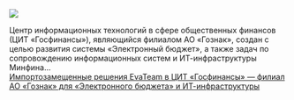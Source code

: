 <!--2025-01-16 13:49:25-->
<div class="yb">
  <div class="rss smaller1 habr"><img src="https://habrastorage.org/getpro/habr/upload_files/be5/29a/a53/be529aa5327370d0a4aff60fc82cf5b6.png" /><p>Центр информационных технологий в сфере общественных финансов (ЦИТ «Госфинансы»), являющийся филиалом АО «Гознак», создан с целью развития системы «Электронный бюджет», а также задач по сопровождению информационных систем и ИТ-инфраструктуры Минфина... <br><a class="light" href="https://habr.com/ru/news/874214/?utm_source=habrahabr&utm_medium=rss&utm_campaign=874214">Импортозамещенные решения EvaTeam в ЦИТ «Госфинансы» — филиал АО «Гознак» для «Электронного бюджета» и ИТ-инфраструктуры</a></div>
</div>
